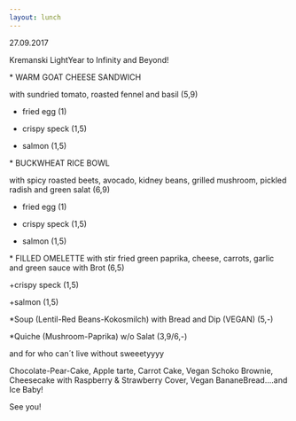 ```yaml
---
layout: lunch
---
```



27.09.2017

Kremanski LightYear to Infinity and Beyond!

\* WARM GOAT CHEESE SANDWICH

with sundried tomato, roasted fennel and basil (5,9)

+ fried egg (1)

+ crispy speck (1,5)

+ salmon (1,5)

\* BUCKWHEAT RICE BOWL

with spicy roasted beets, avocado, kidney beans, grilled mushroom, pickled radish and green salat (6,9)

+ fried egg (1)

+ crispy speck (1,5)

+ salmon (1,5)

\* FILLED OMELETTE with stir fried green paprika, cheese, carrots, garlic and green sauce with Brot (6,5)

+crispy speck (1,5)

+salmon (1,5)

\*Soup (Lentil-Red Beans-Kokosmilch) with Bread and Dip (VEGAN) (5,-)

\*Quiche (Mushroom-Paprika) w/o Salat (3,9/6,-)

and for who can&acute;t live without sweeetyyyy

Chocolate-Pear-Cake, Apple tarte, Carrot Cake, Vegan Schoko Brownie, Cheesecake with Raspberry & Strawberry Cover, Vegan BananeBread....and Ice Baby!

See you!